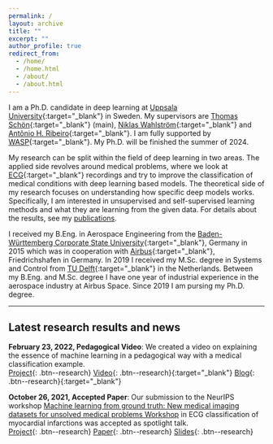 ```yaml
---
permalink: /
layout: archive
title: ""
excerpt: ""
author_profile: true
redirect_from: 
  - /home/
  - /home.html
  - /about/
  - /about.html
---
```


I am a Ph.D. candidate in deep learning at [Uppsala University](https://www.uu.se/en){:target="_blank"} in Sweden. 
My supervisors are [Thomas Schön](http://user.it.uu.se/~thosc112/){:target="_blank"} (main),
[Niklas Wahlström](https://katalog.uu.se/profile/?id=N16-250){:target="_blank"} 
and [Antônio H. Ribeiro](https://antonior92.github.io/){:target="_blank"}.
I am fully supported by [WASP](https://wasp-sweden.org/){:target="_blank"}.
My Ph.D. will be finished the summer of 2024.

My research can be split within the field of deep learning in two areas. 
The applied side revolves around medical problems, where we look at 
[ECG](https://en.wikipedia.org/wiki/Electrocardiography){:target="_blank"} recordings and 
try to improve the classification of medical conditions with deep learning based models. 
The theoretical side of my research focuses on understanding how specific deep models works.
Specifically, I am interested in unsupervised and self-supervised learning methods and 
what they are learning from the given data. For details about the results, see my [publications](/publications).

I received my B.Eng. in Aerospace Engineering from the 
[Baden-Württemberg Corporate State University](https://www.ravensburg.dhbw.de/startseite){:target="_blank"}, Germany in 2015 which was in
cooperation with [Airbus](https://www.airbus.com/en/products-services/space){:target="_blank"}, Friedrichshafen in Germany.
In 2019 I received my M.Sc. degree in Systems and Control from [TU Delft](https://www.tudelft.nl/){:target="_blank"} in the Netherlands.
Between my B.Eng. and M.Sc. degree I have one year of industrial experience in the aerospace industry at Airbus Space.
Since 2019 I am pursing my Ph.D. degree.

---
## Latest research results and news

**February 23, 2022, Pedagogical Video**: We created a video on explaining the essence of machine learning in a 
pedagogical way with a medical classification example.\
[Project](/cv/social_good_video/){: .btn--research}
[Video](https://www.youtube.com/watch?v=5G4cmSh4s-4){: .btn--research}{:target="_blank"}
[Blog](https://educaora.com/@MachineLearningDoc){: .btn--research}{:target="_blank"}


**October 26, 2021, Accepted Paper**: Our submission to the NeurIPS workshop 
[Machine learning from ground truth: New medical imaging datasets for unsolved medical problems Workshop](https://www.nightingalescience.org/conferences-2021)
in ECG classification of myocardial infarctions was accepted as spotlight talk.\
[Project](/publications/2112_nstemiworkshop/){: .btn--research}
[Paper](/files/pdf/publications/21_NSTEMI_AI_Health_workshop.pdf){: .btn--research}
[Slides](/files/pdf/slides/211214_neurips_gedon_handout.pdf){: .btn--research}

